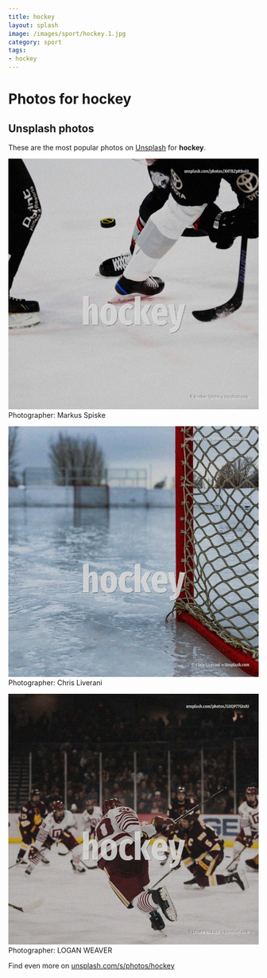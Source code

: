 ```yaml
---
title: hockey
layout: splash
image: /images/sport/hockey.1.jpg
category: sport
tags:
- hockey
---
```

# Photos for hockey
 
## Unsplash photos
These are the most popular photos on [Unsplash](https://unsplash.com) for **hockey**.
 
![hockey](/images/sport/hockey.1.jpg)
Photographer:  Markus Spiske
 
![hockey](/images/sport/hockey.2.jpg)
Photographer:  Chris Liverani
 
![hockey](/images/sport/hockey.3.jpg)
Photographer:  LOGAN WEAVER
 
Find even more on [unsplash.com/s/photos/hockey](https://unsplash.com/s/photos/hockey)
 
